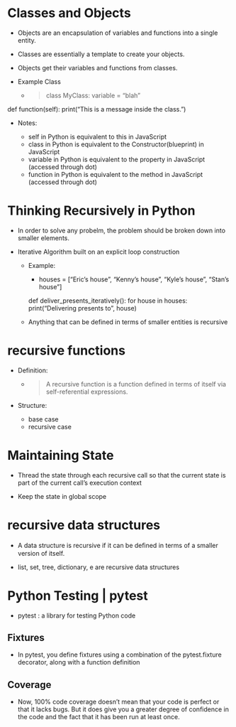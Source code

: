 # Classes and Objects

- Objects are an encapsulation of variables and functions into a single entity.

- Classes are essentially a template to create your objects.

- Objects get their variables and functions from classes.

- Example Class
  - > class MyClass: variable = “blah”

def function(self): print(“This is a message inside the class.”)

- Notes:

  - self in Python is equivalent to this in JavaScript
  - class in Python is equivalent to the Constructor(blueprint) in JavaScript
  - variable in Python is equivalent to the property in JavaScript (accessed through dot)
  - function in Python is equivalent to the method in JavaScript (accessed through dot)

# Thinking Recursively in Python

- In order to solve any probelm, the problem should be broken down into smaller elements.
- Iterative Algorithm built on an explicit loop construction

  - Example:

    - houses = [“Eric’s house”, “Kenny’s house”, “Kyle’s house”, “Stan’s house”]

    def deliver_presents_iteratively(): for house in houses: print(“Delivering presents to”, house)

  - Anything that can be defined in terms of smaller entities is recursive

# recursive functions

- Definition:

  - > A recursive function is a function defined in terms of itself via self-referential expressions.

- Structure:
  - base case
  - recursive case

# Maintaining State

- Thread the state through each recursive call so that the current state is part of the current call’s execution context

- Keep the state in global scope

# recursive data structures

- A data structure is recursive if it can be deﬁned in terms of a smaller version of itself.

- list, set, tree, dictionary, e are recursive data structures

# Python Testing | pytest

- pytest : a library for testing Python code

## Fixtures

- In pytest, you define fixtures using a combination of the pytest.fixture decorator, along with a function definition

## Coverage

- Now, 100% code coverage doesn’t mean that your code is perfect or that it lacks bugs. But it does give you a greater degree of confidence in the code and the fact that it has been run at least once.

